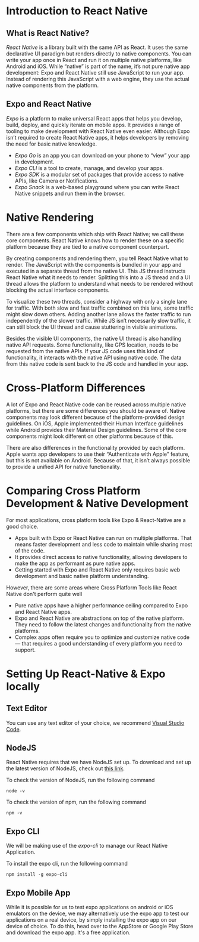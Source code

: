# Introduction to React Native

## What is React Native?

_React Native_ is a library built with the same API as React. It uses the same declarative UI paradigm but renders directly to native components. You can write your app once in React and run it on multiple native platforms, like Android and iOS.
While “native” is part of the name, it’s not pure native app development: Expo and React Native still use JavaScript to run your app. Instead of rendering this JavaScript with a web engine, they use the actual native components from the platform.

## Expo and React Native

_Expo_ is a platform to make universal React apps that helps you develop, build, deploy, and quickly iterate on mobile apps. It provides a range of tooling to make development with React Native even easier. Although Expo isn’t required to create React Native apps, it helps developers by removing the need for basic native knowledge.
- _Expo Go_ is an app you can download on your phone to “view” your app in development.
- _Expo CLI_ is a tool to create, manage, and develop your apps.
- _Expo SDK_ is a modular set of packages that provide access to native APIs, like Camera or Notifications.
- _Expo Snack_ is a web-based playground where you can write React Native snippets and run them in the browser.

# Native Rendering
There are a few components which ship with React Native; we call these core components. React Native knows how to render these on a specific platform because they are tied to a native component counterpart.

By creating components and rendering them, you tell React Native what to render. The JavaScript with the components is bundled in your app and executed in a separate thread from the native UI. This JS thread instructs React Native what it needs to render. Splitting this into a JS thread and a UI thread allows the platform to understand what needs to be rendered without blocking the actual interface components.

To visualize these two threads, consider a highway with only a single lane for traffic. With both slow and fast traffic combined on this lane, some traffic might slow down others. Adding another lane allows the faster traffic to run independently of the slower traffic. While JS isn’t necessarily slow traffic, it can still block the UI thread and cause stuttering in visible animations.

Besides the visible UI components, the native UI thread is also handling native API requests. Some functionality, like GPS location, needs to be requested from the native APIs. If your JS code uses this kind of functionality, it interacts with the native API using native code. The data from this native code is sent back to the JS code and handled in your app.

# Cross-Platform Differences

A lot of Expo and React Native code can be reused across multiple native platforms, but there are some differences you should be aware of. Native components may look different because of the platform-provided design guidelines. On iOS, Apple implemented their Human Interface guidelines while Android provides their Material Design guidelines. Some of the core components might look different on other platforms because of this.

There are also differences in the functionality provided by each platform. Apple wants app developers to use their “Authenticate with Apple” feature, but this is not available on Android. Because of that, it isn’t always possible to provide a unified API for native functionality.

# Comparing Cross Platform Development & Native Development

For most applications, cross platform tools like Expo & React-Native are a good choice.
- Apps built with Expo or React Native can run on multiple platforms. That means faster development and less code to maintain while sharing most of the code.
- It provides direct access to native functionality, allowing developers to make the app as performant as pure native apps.
- Getting started with Expo and React Native only requires basic web development and basic native platform understanding.

However, there are some areas where Cross Platform Tools like React Native don't perform quite well
- Pure native apps have a higher performance ceiling compared to Expo and React Native apps.
- Expo and React Native are abstractions on top of the native platform. They need to follow the latest changes and functionality from the native platforms.
- Complex apps often require you to optimize and customize native code— that requires a good understanding of every platform you need to support.

# Setting Up React-Native & Expo locally

## Text Editor

You can use any text editor of your choice, we recommend [Visual Studio Code](https://code.visualstudio.com).
## NodeJS
React Native requires that we have NodeJS set up. To download and set up the latest version of NodeJS, check out [this link](https://nodejs.org/en/).

To check the version of NodeJS, run the following command

    node -v

To check the version of npm, run the following command
    
    npm -v

## Expo CLI

We will be making use of the _expo-cli_ to manage our React Native Application.

To install the expo cli, run the following command

    npm install -g expo-cli
    
## Expo Mobile App

While it is possible for us to test expo applications on android or iOS emulators on the device, we may alternatively use the expo app to test our applications on a real device, by simply installing the expo app on our device of choice. To do this, head over to the AppStore or Google Play Store and download the expo app. It's a free application.